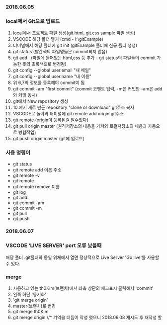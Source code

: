 ### 2018.06.05
### local에서 Git으로 업로드
  1. local에서 프로젝트 파일 생성(git.html, git.css sample 파일 생성)
  2. VSCODE 해당 폴더 열기 (cmd - I:\gitExample\)
  3. 터미널에서 해당 폴더에 git init (gitExample 폴더에 신규 폴더 생성)
  4. git status (빨간색의 파일명들은 commit되지 않음)
  5. git add . (파일에 들어있는 html,css 등 추가 - git status의 파일들이 commit 가능한 뜻의 초록색으로 변경됨)
  6. git config --global user.email "내 메일"
  7. git config --global user.name "내 이름"
  8. 위 6,7의 정보를 등록해야 commit이 됨
  9. git commit -am "first commit" (commit 코멘트 입력, -m은 커밋만 -am은 add와 커밋 동시)
  10. git에서 New repository 생성
  11. 10.에서 새로 만든 repository "clone or download" git주소 복사
  12. VSCODE로 돌아와 터미널에 git remote add origin git주소
  13. git remote (origin이 등록된걸 알수있다)
  14. git pull origin master (원격저장소의 내용을 가져와 로컬저장소의 내용과 자동으로 병합작업)
  15. git push origin master (git에 업로드)

### 사용 명령어
* git status
* git remote add 이름 주소
* git remote -v
* git remote
* git remote remove 이름
* git log
* git add.
* git commit -am
* git commit -m
* git pull
* git push


### 2018.06.07
### VSCODE 'LIVE SERVER' port 오류 났을때
  해당 폴더 .git폴더와 동일 위체에서 열면 정상적으로 Live Server 'Go live'를 사용할 수 있다.
### merge 
  1. 사용하고 있는 th0Kim(브랜치)에서 좌측 상단의 체크표시 클릭해서 'commit'
  2. 왼쪽 하단 '동기화'
  3. 'git merge origin'
  4. master(브랜치)로 변경
  5. git merge th0Kim
  6. git merge origin
 //* 기억을 더듬어 작성 했으니 2018.06.08 재시도 후 재작성 할
